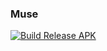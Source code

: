 ### Muse

[![Build Release APK](https://github.com/kkoshin/Muse/actions/workflows/package.yml/badge.svg)](https://github.com/kkoshin/Muse/actions/workflows/package.yml)
